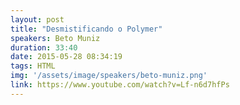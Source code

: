 ```yaml
---
layout: post
title: "Desmistificando o Polymer"
speakers: Beto Muniz
duration: 33:40
date: 2015-05-28 08:34:19
tags: HTML
img: '/assets/image/speakers/beto-muniz.png'
link: https://www.youtube.com/watch?v=Lf-n6d7hfPs
---
```

